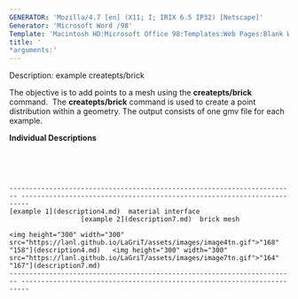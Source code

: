 ```yaml
---
GENERATOR: 'Mozilla/4.7 [en] (X11; I; IRIX 6.5 IP32) [Netscape]'
Generator: 'Microsoft Word /98'
Template: 'Macintosh HD:Microsoft Office 98:Templates:Web Pages:Blank Web Page'
title: '
*arguments:'
---
```


 Description: example createpts/brick

  The objective is to add points to a mesh using the
  **createpts/brick** command.  The **createpts/brick** command is
  used to create a point distribution within a geometry. The output
  consists of one gmv file for each example.
 
  **Individual Descriptions**

   

   
 
    ------------------------------------------------------------------------ ------------------------------------------------------------------------
    [example 1](description4.md)  material interface
                      [example 2](description7.md)  brick mesh

    <img height="300" width="300" src="https://lanl.github.io/LaGriT/assets/images/image4tn.gif">"168" "158"](description4.md)   <img height="300" width="300" src="https://lanl.github.io/LaGriT/assets/images/image7tn.gif">"164" "167"](description7.md)
    ------------------------------------------------------------------------ ------------------------------------------------------------------------
 
